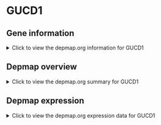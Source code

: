 <h1>GUCD1</h1>

<h2>Gene information</h2>
<details>
  <summary>Click to view the depmap.org information for GUCD1</summary>
  <iframe src="https://depmap.org/portal/gene/GUCD1?tab=about" style="border:none;width:100%;height:800px"></iframe>
</details>

<h2>Depmap overview</h2>
<details>
  <summary>Click to view the depmap.org summary for GUCD1</summary>
  <iframe src="https://depmap.org/portal/gene/GUCD1?tab=overview" style="border:none;width:100%;height:800px"></iframe>
</details>

<h2>Depmap expression</h2>
<details>
  <summary>Click to view the depmap.org expression data for GUCD1</summary>
  <iframe src="https://depmap.org/portal/gene/GUCD1?tab=characterization" style="border:none;width:100%;height:800px"></iframe>
</details>


<!--
<h2>Reactome Pathway diagram</h2>
<details>
  <summary>Click to view Reactome pathway for GUCD1</summary>
  PNAME
</details>
-->


